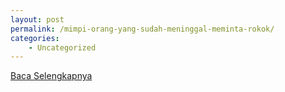 ```yaml
---
layout: post
permalink: /mimpi-orang-yang-sudah-meninggal-meminta-rokok/
categories:
    - Uncategorized
---
```


[Baca Selengkapnya](/04)